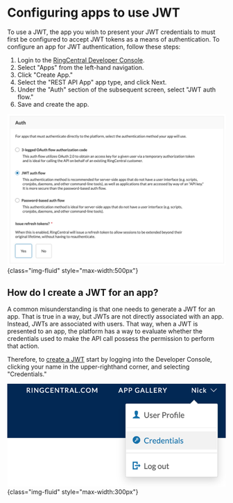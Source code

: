 # Configuring apps to use JWT

To use a JWT, the app you wish to present your JWT credentials to must first be configured to accept JWT tokens as a means of authentication. To configure an app for JWT authentication, follow these steps:

1. Login to the [RingCentral Developer Console](https://developers.ringcentral.com/my-account.html). 
2. Select "Apps" from the left-hand navigation.
3. Click "Create App."
4. Select the "REST API App" app type, and click Next.
5. Under the "Auth" section of the subsequent screen, select "JWT auth flow."
6. Save and create the app.

![Auth config](../jwt-auth-config.png){class="img-fluid" style="max-width:500px"}

## How do I create a JWT for an app?

A common misunderstanding is that one needs to generate a JWT for an app. That is true in a way, but JWTs are not directly associated with an app. Instead, JWTs are associated with users. That way, when a JWT is presented to an app, the platform has a way to evaluate whether the credentials used to make the API call possess the permission to perform that action. 

Therefore, to [create a JWT](../../getting-started/create-credential.md) start by logging into the Developer Console, clicking your name in the upper-righthand corner, and selecting "Credentials."

![JWT credentials menu](../jwt-credentials-menu.png){class="img-fluid" style="max-width:300px"}
